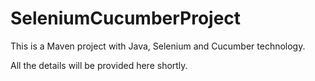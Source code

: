 # SeleniumCucumberProject
This is a Maven project with Java, Selenium and Cucumber technology.

All the details will be provided here shortly.
